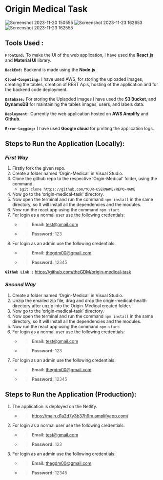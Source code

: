 # **Origin Medical Task**
![Screenshot 2023-11-20 150555](https://github.com/theGDM/origin-medical-task/assets/89511377/63ae49e5-aa84-4f81-a87a-7f0a19329921)
![Screenshot 2023-11-23 162653](https://github.com/theGDM/origin-medical-task/assets/89511377/56638d3e-8cad-4928-a7cc-6c23e6df5838)
![Screenshot 2023-11-23 162555](https://github.com/theGDM/origin-medical-task/assets/89511377/eb18157a-c10d-46b6-8f8c-4364274e107b)

## **Tools Used :**
**`FrontEnd:`** To make the UI of the web application, I have used the **React.js** and **Material UI** library.

**`BackEnd:`** Backend is made using the **Node.js**.

**`Cloud-Computing:`** I have used AWS, for storing the uploaded images, creating the tables, creation of REST Apis, hosting of the application and for the backend code deployment.

**`Database:`** For storing the Uplaoded images I have used the **S3 Bucket**, and **DynamoDB** for maintaining the tables images, users, and labels data.

**`Deployment:`** Currently the web application hosted on **AWS Amplify** and **Github**.

**`Error-Logging:`** I have used **Google cloud** for printing the application logs.

## **Steps to Run the Application (Locally):**
### *First Way*
1. Firstly fork the given repo.
2. Create a folder named ‘Orgin-Medical’ in Visual Studio.
3. Clone the github repo to the respective ‘Orgin-Medical’ folder, using the command.
   - `$git clone https://github.com/YOUR-USERNAME/REPO-NAME`
4. Now go to the ‘origin-medical-task’ directory.
5. Now open the terminal and run the command `npm install` in the same directory, so
    It will install all the dependencies and the modules.
6. Now run the react app using the command `npm start`.
7. For login as a normal user use the following credentials: 
    - > **Email:** test@gmail.com
    - > **Password:** 123
8. For login as an admin use the following credentials: 
    - > **Email:** thegdm00@gmail.com
    - > **Password:** 12345


**`Github Link :`** https://github.com/theGDM/origin-medical-task

### *Second Way*
1. Create a folder named ‘Orgin-Medical’ in Visual Studio.
2. Unzip the emailed zip file, drag and drop the origin-medical-health directory after unzip into the Origin-Medical created folder.
3. Now go to the ‘origin-medical-task’ directory.
4. Now open the terminal and run the command `npm install` in the same directory, so
    It will install all the dependencies and the modules.
5. Now run the react app using the command `npm start`.
6. For login as a normal user use the following credentials: 
    - > **Email:** test@gmail.com
    - > **Password:** 123
7. For login as an admin use the following credentials: 
    - > **Email:** thegdm00@gmail.com
    - > **Password:** 12345

## **Steps to Run the Application (Production):**

1. The application is deployed on the Netlify.
    - > https://main.d1a2d7y3b37h9m.amplifyapp.com/
2. For login as a normal user use the following credentials: 
    - > **Email:** test@gmail.com
    - > **Password:** 123
3. For login as an admin use the following credentials: 
    - > **Email:** thegdm00@gmail.com
    - > **Password:** 12345
